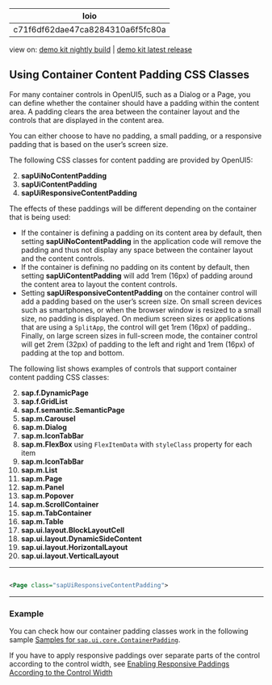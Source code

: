 <!-- loioc71f6df62dae47ca8284310a6f5fc80a -->

| loio |
| -----|
| c71f6df62dae47ca8284310a6f5fc80a |

<div id="loio">

view on: [demo kit nightly build](https://openui5nightly.hana.ondemand.com/#/topic/c71f6df62dae47ca8284310a6f5fc80a) | [demo kit latest release](https://openui5.hana.ondemand.com/#/topic/c71f6df62dae47ca8284310a6f5fc80a)</div>

## Using Container Content Padding CSS Classes

For many container controls in OpenUI5, such as a Dialog or a Page, you can define whether the container should have a padding within the content area. A padding clears the area between the container layout and the controls that are displayed in the content area.

You can either choose to have no padding, a small padding, or a responsive padding that is based on the user’s screen size.

The following CSS classes for content padding are provided by OpenUI5:

  2.  **sapUiNoContentPadding**
 4.  **sapUiContentPadding**
 6.  **sapUiResponsiveContentPadding**
  

The effects of these paddings will be different depending on the container that is being used:

-   If the container is defining a padding on its content area by default, then setting **sapUiNoContentPadding** in the application code will remove the padding and thus not display any space between the container layout and the content controls.
-   If the container is defining no padding on its content by default, then setting **sapUiContentPadding** will add 1rem \(16px\) of padding around the content area to layout the content controls.
-   Setting **sapUiResponsiveContentPadding** on the container control will add a padding based on the user’s screen size. On small screen devices such as smartphones, or when the browser window is resized to a small size, no padding is displayed. On medium screen sizes or applications that are using a `SplitApp`, the control will get 1rem \(16px\) of padding.. Finally, on large screen sizes in full-screen mode, the container control will get 2rem \(32px\) of padding to the left and right and 1rem \(16px\) of padding at the top and bottom.

The following list shows examples of controls that support container content padding CSS classes:

  2.  **sap.f.DynamicPage**
 4.  **sap.f.GridList**
 6.  **sap.f.semantic.SemanticPage**
 8.  **sap.m.Carousel**
 10. **sap.m.Dialog**
 12. **sap.m.IconTabBar**
 14. **sap.m.FlexBox** using `FlexItemData` with `styleClass` property for each item
 16. **sap.m.IconTabBar**
 18. **sap.m.List**
 20. **sap.m.Page**
 22. **sap.m.Panel**
 24. **sap.m.Popover**
 26. **sap.m.ScrollContainer**
 28. **sap.m.TabContainer**
 30. **sap.m.Table**
 32. **sap.ui.layout.BlockLayoutCell**
 34. **sap.ui.layout.DynamicSideContent**
 36. **sap.ui.layout.HorizontalLayout**
 38. **sap.ui.layout.VerticalLayout**
  

***

``` xml

<Page class="sapUiResponsiveContentPadding">
```

***

### Example

You can check how our container padding classes work in the following sample [Samples for `sap.ui.core.ContainerPadding`](https://openui5.hana.ondemand.com/#/entity/sap.ui.core.ContainerPadding).

If you have to apply responsive paddings over separate parts of the control according to the control width, see [Enabling Responsive Paddings According to the Control Width](Enabling_Responsive_Paddings_According_to_the_Control_Width_3b718b5.md)

